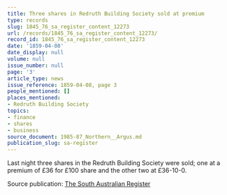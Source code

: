 ```yaml
---
title: Three shares in Redruth Building Society sold at premium
type: records
slug: 1845_76_sa_register_content_12273
url: /records/1845_76_sa_register_content_12273/
record_id: 1845_76_sa_register_content_12273
date: '1859-04-08'
date_display: null
volume: null
issue_number: null
page: '3'
article_type: news
issue_reference: 1859-04-08, page 3
people_mentioned: []
places_mentioned:
- Redruth Building Society
topics:
- finance
- shares
- business
source_document: 1985-87_Northern__Argus.md
publication_slug: sa-register
---
```


Last night three shares in the Redruth Building Society were sold; one at a premium of £36 for £100 share and the other two at £36-10-0.

Source publication: [The South Australian Register](/publications/sa-register/)
